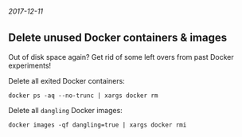 ###### 2017-12-11

Delete unused Docker containers & images
----------------------------------------

Out of disk space again? Get rid of some left overs from past Docker experiments!

Delete all exited Docker containers:
```
docker ps -aq --no-trunc | xargs docker rm
```

Delete all `dangling` Docker images:
```
docker images -qf dangling=true | xargs docker rmi
```
